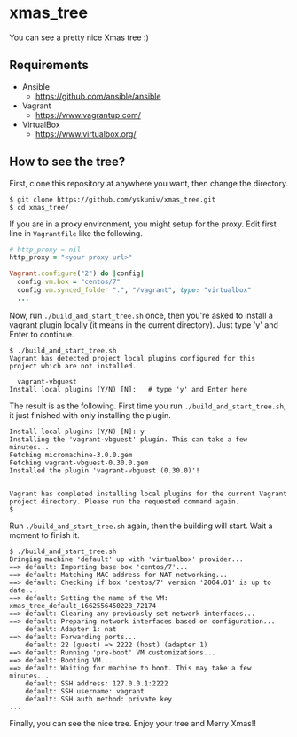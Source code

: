 # xmas_tree

You can see a pretty nice Xmas tree :)

## Requirements

- Ansible
  - https://github.com/ansible/ansible
- Vagrant
  - https://www.vagrantup.com/
- VirtualBox
  - https://www.virtualbox.org/

## How to see the tree?

First, clone this repository at anywhere you want, then change the directory.

```console
$ git clone https://github.com/yskuniv/xmas_tree.git
$ cd xmas_tree/
```

If you are in a proxy environment, you might setup for the proxy. Edit first line in `Vagrantfile` like the following.

```ruby
# http_proxy = nil
http_proxy = "<your proxy url>"

Vagrant.configure("2") do |config|
  config.vm.box = "centos/7"
  config.vm.synced_folder ".", "/vagrant", type: "virtualbox"
  ...
```

Now, run `./build_and_start_tree.sh` once, then you're asked to install a vagrant plugin locally (it means in the current directory). Just type 'y' and Enter to continue.

```console
$ ./build_and_start_tree.sh
Vagrant has detected project local plugins configured for this
project which are not installed.

  vagrant-vbguest
Install local plugins (Y/N) [N]:   # type 'y' and Enter here
```

The result is as the following. First time you run `./build_and_start_tree.sh`, it just finished with only installing the plugin.

```console
Install local plugins (Y/N) [N]: y
Installing the 'vagrant-vbguest' plugin. This can take a few minutes...
Fetching micromachine-3.0.0.gem
Fetching vagrant-vbguest-0.30.0.gem
Installed the plugin 'vagrant-vbguest (0.30.0)'!


Vagrant has completed installing local plugins for the current Vagrant
project directory. Please run the requested command again.
$
```

Run `./build_and_start_tree.sh` again, then the building will start. Wait a moment to finish it.

```console
$ ./build_and_start_tree.sh
Bringing machine 'default' up with 'virtualbox' provider...
==> default: Importing base box 'centos/7'...
==> default: Matching MAC address for NAT networking...
==> default: Checking if box 'centos/7' version '2004.01' is up to date...
==> default: Setting the name of the VM: xmas_tree_default_1662556450228_72174
==> default: Clearing any previously set network interfaces...
==> default: Preparing network interfaces based on configuration...
    default: Adapter 1: nat
==> default: Forwarding ports...
    default: 22 (guest) => 2222 (host) (adapter 1)
==> default: Running 'pre-boot' VM customizations...
==> default: Booting VM...
==> default: Waiting for machine to boot. This may take a few minutes...
    default: SSH address: 127.0.0.1:2222
    default: SSH username: vagrant
    default: SSH auth method: private key
...
```

Finally, you can see the nice tree. Enjoy your tree and Merry Xmas!!

